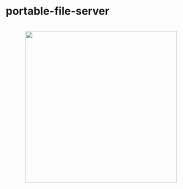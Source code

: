 # portable-file-server
<p align="center">
  <br>
  <img width="400" src="https://cdn.rawgit.com/randomdize/portable-file-server/master/screenshot.png">
  <br>
  <br>
</p>
